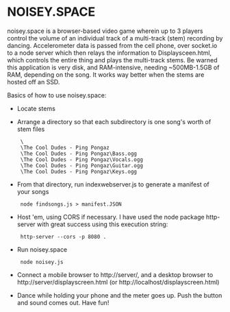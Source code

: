 # NOISEY.SPACE
noisey.space is a browser-based video game wherein up to 3 players control the volume of an individual track
of a multi-track (stem) recording by dancing. Accelerometer data is passed from the cell phone, over socket.io to a node server which then relays the information to Displaysceen.html, which controls the entire thing and plays the multi-track stems. Be warned this application is very disk, and RAM-intensive, needing ~500MB-1.5GB of RAM, depending on the song. It works way better when the stems are hosted off an SSD.

Basics of how to use noisey.space:
* Locate stems 
* Arrange a directory so that each subdirectory is one song's worth of stem files

       \
       \The Cool Dudes - Ping Pongaz
       \The Cool Dudes - Ping Pongaz\Bass.ogg
       \The Cool Dudes - Ping Pongaz\Vocals.ogg
       \The Cool Dudes - Ping Pongaz\Guitar.ogg
       \The Cool Dudes - Ping Pongaz\Keys.ogg              

* From that directory, run indexwebserver.js to generate a manifest of your songs

       node findsongs.js > manifest.JSON

* Host 'em, using CORS if necessary. I have used the node package http-server with great success using this execution string:

       http-server --cors -p 8080 .

* Run noisey.space

       node noisey.js
       
       
* Connect a mobile browser to http://server/, and a desktop browser to http://server/displayscreen.html (or http://localhost/displayscreen.html)

* Dance while holding your phone and the meter goes up. Push the button and sound comes out. Have fun!